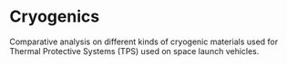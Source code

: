 # Cryogenics
Comparative analysis on different kinds of cryogenic materials used for Thermal Protective Systems (TPS) used on space launch vehicles.
